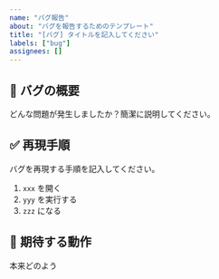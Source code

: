 ```yaml
---
name: "バグ報告"
about: "バグを報告するためのテンプレート"
title: "[バグ] タイトルを記入してください"
labels: ["bug"]
assignees: []
---
```


## 🐛 バグの概要
どんな問題が発生しましたか？簡潔に説明してください。

## ✅ 再現手順
バグを再現する手順を記入してください。

1. `xxx` を開く
2. `yyy` を実行する
3. `zzz` になる

## 🏁 期待する動作
本来どのよう
